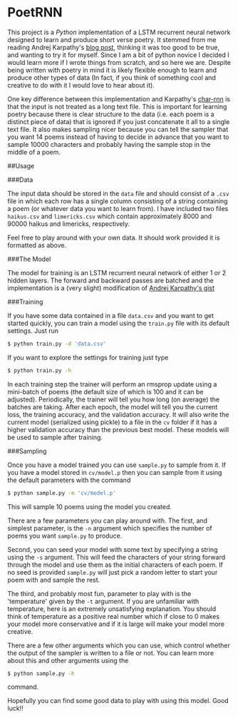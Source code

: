 # PoetRNN

This project is a *Python* implementation of a LSTM recurrent neural network designed to learn and produce short verse poetry. It stemmed from me reading Andrej Karpathy's [blog post](http://karpathy.github.io/2015/05/21/rnn-effectiveness/), thinking it was too good to be true, and wanting to try it for myself. Since I am a bit of python novice I decided I would learn more if I wrote things from scratch, and so here we are. Despite being written with poetry in mind it is likely flexible enough to learn and produce other types of data (In fact, if you think of something cool and creative to do with it I would love to hear about it). 

One key difference between this implementation and Karpathy's [char-rnn](https://github.com/karpathy/char-rnn) is that the input is not treated as a long text file. This is important for learning poetry because there is clear structure to the data (i.e. each poem is a distinct piece of data) that is ignored if you just concatenate it all to a single text file. It also makes sampling nicer because you can tell the sampler that you want 14 poems instead of having to decide in advance that you want to sample 10000 characters and probably having the sample stop in the middle of a poem. 


##Usage

###Data

The input data should be stored in the `data` file and should consist of a `.csv` file in which each row has a single column consisting of a string containing a poem (or whatever data you want to learn from). I have included two files `haikus.csv` and `limericks.csv` which contain approximately 8000 and 90000 haikus and limericks, respectively. 

Feel free to play around with your own data. It should work provided it is formatted as above. 


###The Model

The model for training is an LSTM recurrent neural network of either 1 or 2 hidden layers. The forward and backward passes are batched and the implementation is a (very slight) modification of [Andrej Karpathy's gist](https://gist.github.com/karpathy/587454dc0146a6ae21fc)

###Training

If you have some data contained in a file `data.csv` and you want to get started quickly, you can train a model using the `train.py` file with its default settings. Just run 
```bash
$ python train.py -d 'data.csv'
```

If you want to explore the settings for training just type 
```bash
$ python train.py -h
```

In each training step the trainer will perform an rmsprop update using a mini-batch of poems (the default size of which is 100 and it can be adjusted). Periodically, the trainer will tell you how long (on average) the batches are taking. After each epoch, the model will tell you the current loss, the training accuracy, and the validation accuracy. It will also write the current model (serialized using pickle) to a file in the `cv` folder if it has a higher validation accuracy than the previous best model. These models will be used to sample after training.

###Sampling  

Once you have a model trained you can use `sample.py` to sample from it. If you have a model stored in `cv/model.p` then you can sample from it using the default parameters with the command
```bash
$ python sample.py -m 'cv/model.p'
```
This will sample 10 poems using the model you created. 

There are a few parameters you can play around with. The first, and simplest parameter, is the `-n` argument which specifies the number of poems you want `sample.py` to produce. 

Second, you can seed your model with some text by specifying a string using the `-s` argument. This will feed the characters of your string forward through the model and use them as the initial characters of each poem. If no seed is provided `sample.py` will just pick a random letter to start your poem with and sample the rest. 

The third, and probably most fun, parameter to play with is the 'temperature' given by the `-t` argument. If you are unfamiliar with temperature, here is an extremely unsatisfying explanation. You should think of temperature as a positive real number which if close to 0 makes your model more conservative and if it is large will make your model more creative. 

There are a few other arguments which you can use, which control whether the output of the sampler is written to a file or not. You can learn more about this and other arguments using the 
```bash
$ python sample.py -h
```
command.

Hopefully you can find some good data to play with using this model. Good luck!!

